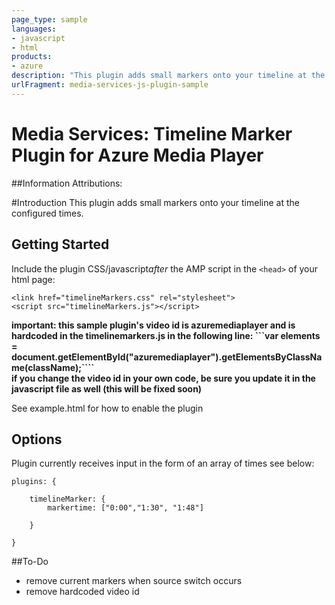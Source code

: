 ```yaml
---
page_type: sample
languages:
- javascript
- html
products:
- azure
description: "This plugin adds small markers onto your timeline at the configured times."
urlFragment: media-services-js-plugin-sample
---
```



# Media Services: Timeline Marker Plugin for Azure Media Player


##Information
Attributions: 

#Introduction
This plugin adds small markers onto your timeline at the configured times. 

## Getting Started
Include the plugin CSS/javascript*after* the AMP script in the `<head>` of your html page:

```<link href="timelineMarkers.css" rel="stylesheet">```<br />
```<script src="timelineMarkers.js"></script>```

<b>important: this sample plugin's video id is azuremediaplayer and is hardcoded in the timelinemarkers.js in the following line: ```var elements = document.getElementById("azuremediaplayer").getElementsByClassName(className);````<br/>
if you change the video id in your own code, be sure you update it in the javascript file as well (this will be fixed soon) </b>

See example.html for how to enable the plugin 
## Options
Plugin currently receives input in the form of an array of times see below: 

    plugins: {
    
    	timelineMarker: {
    		markertime: ["0:00","1:30", "1:48"]
    
    	}
    
    }

##To-Do
- remove current markers when source switch occurs 
- remove hardcoded video id 
 

